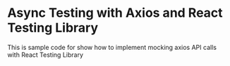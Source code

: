 # Async Testing with Axios and React Testing Library

This is sample code for show how to implement mocking axios API calls with React Testing Library
